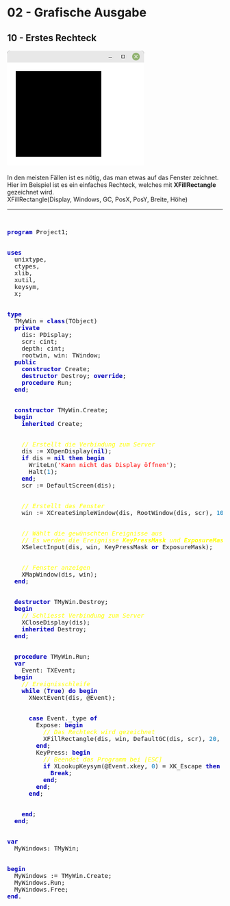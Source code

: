 <html>
    <b><h1>02 - Grafische Ausgabe</h1></b>
    <b><h2>10 - Erstes Rechteck</h2></b>
<img src="image.png" alt="Selfhtml"><br><br>
In den meisten Fällen ist es nötig, das man etwas auf das Fenster zeichnet.<br>
Hier im Beispiel ist es ein einfaches Rechteck, welches mit <b>XFillRectangle</b> gezeichnet wird.<br>
XFillRectangle(Display, Windows, GC, PosX, PosY, Breite, Höhe)<br>
<hr><br>
<pre><code=pascal><b><font color="0000BB">program</font></b> Project1;
<br>
<b><font color="0000BB">uses</font></b>
  unixtype,
  ctypes,
  xlib,
  xutil,
  keysym,
  x;
<br>
<b><font color="0000BB">type</font></b>
  TMyWin = <b><font color="0000BB">class</font></b>(TObject)
  <b><font color="0000BB">private</font></b>
    dis: PDisplay;
    scr: cint;
    depth: cint;
    rootwin, win: TWindow;
  <b><font color="0000BB">public</font></b>
    <b><font color="0000BB">constructor</font></b> Create;
    <b><font color="0000BB">destructor</font></b> Destroy; <b><font color="0000BB">override</font></b>;
    <b><font color="0000BB">procedure</font></b> Run;
  <b><font color="0000BB">end</font></b>;
<br>
  <b><font color="0000BB">constructor</font></b> TMyWin.Create;
  <b><font color="0000BB">begin</font></b>
    <b><font color="0000BB">inherited</font></b> Create;
<br>
    <i><font color="#FFFF00">// Erstellt die Verbindung zum Server</font></i>
    dis := XOpenDisplay(<b><font color="0000BB">nil</font></b>);
    <b><font color="0000BB">if</font></b> dis = <b><font color="0000BB">nil</font></b> <b><font color="0000BB">then</font></b> <b><font color="0000BB">begin</font></b>
      WriteLn(<font color="#FF0000">'Kann nicht das Display öffnen'</font>);
      Halt(<font color="#0077BB">1</font>);
    <b><font color="0000BB">end</font></b>;
    scr := DefaultScreen(dis);
<br>
    <i><font color="#FFFF00">// Erstellt das Fenster</font></i>
    win := XCreateSimpleWindow(dis, RootWindow(dis, scr), <font color="#0077BB">10</font>, <font color="#0077BB">10</font>, <font color="#0077BB">320</font>, <font color="#0077BB">240</font>, <font color="#0077BB">1</font>, BlackPixel(dis, scr), WhitePixel(dis, scr));
<br>
    <i><font color="#FFFF00">// Wählt die gewünschten Ereignisse aus</font></i>
    <i><font color="#FFFF00">// Es werden die Ereignisse <b>KeyPressMask</b> und <b>ExposureMask</b> für die grafische Auzsgabe gebraucht.</font></i>
    XSelectInput(dis, win, KeyPressMask <b><font color="0000BB">or</font></b> ExposureMask);
<br>
    <i><font color="#FFFF00">// Fenster anzeigen</font></i>
    XMapWindow(dis, win);
  <b><font color="0000BB">end</font></b>;
<br>
  <b><font color="0000BB">destructor</font></b> TMyWin.Destroy;
  <b><font color="0000BB">begin</font></b>
    <i><font color="#FFFF00">// Schliesst Verbindung zum Server</font></i>
    XCloseDisplay(dis);
    <b><font color="0000BB">inherited</font></b> Destroy;
  <b><font color="0000BB">end</font></b>;
<br>
  <b><font color="0000BB">procedure</font></b> TMyWin.Run;
  <b><font color="0000BB">var</font></b>
    Event: TXEvent;
  <b><font color="0000BB">begin</font></b>
    <i><font color="#FFFF00">// Ereignisschleife</font></i>
    <b><font color="0000BB">while</font></b> (<b><font color="0000BB">True</font></b>) <b><font color="0000BB">do</font></b> <b><font color="0000BB">begin</font></b>
      XNextEvent(dis, @Event);
<br>
      <b><font color="0000BB">case</font></b> Event._type <b><font color="0000BB">of</font></b>
        Expose: <b><font color="0000BB">begin</font></b>
          <i><font color="#FFFF00">// Das Rechteck wird gezeichnet</font></i>
          XFillRectangle(dis, win, DefaultGC(dis, scr), <font color="#0077BB">20</font>, <font color="#0077BB">20</font>, <font color="#0077BB">200</font>, <font color="#0077BB">200</font>);
        <b><font color="0000BB">end</font></b>;
        KeyPress: <b><font color="0000BB">begin</font></b>
          <i><font color="#FFFF00">// Beendet das Programm bei [ESC]</font></i>
          <b><font color="0000BB">if</font></b> XLookupKeysym(@Event.xkey, <font color="#0077BB">0</font>) = XK_Escape <b><font color="0000BB">then</font></b> <b><font color="0000BB">begin</font></b>
            <b><font color="0000BB">Break</font></b>;
          <b><font color="0000BB">end</font></b>;
        <b><font color="0000BB">end</font></b>;
      <b><font color="0000BB">end</font></b>;
<br>
    <b><font color="0000BB">end</font></b>;
  <b><font color="0000BB">end</font></b>;
<br>
<b><font color="0000BB">var</font></b>
  MyWindows: TMyWin;
<br>
<b><font color="0000BB">begin</font></b>
  MyWindows := TMyWin.Create;
  MyWindows.Run;
  MyWindows.Free;
<b><font color="0000BB">end</font></b>.</code></pre>
<br>
</html>
